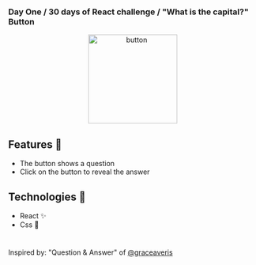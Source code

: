 ### Day One / 30 days of React challenge / "What is the capital?" Button

<p  align="center">
<img  src="https://media.giphy.com/media/9DavVitIZ26jH0aK7s/giphy.gif" height="180" alt="button">
</p>

## Features :unicorn: 
* The button shows a question
* Click on the button to reveal the answer

## Technologies :mag_right:
* React :sparkles:
* Css :nail_care:
#
#
Inspired by: "Question & Answer" of [@graceaveris](https://github.com/graceaveris)
